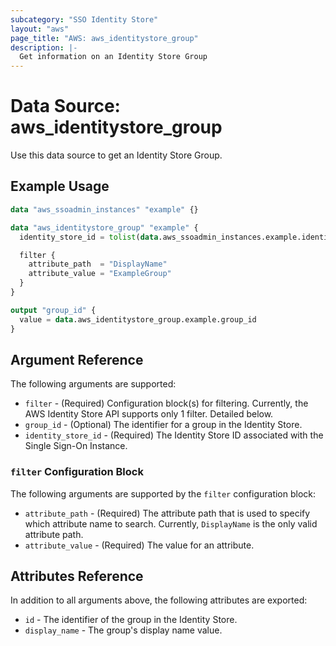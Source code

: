 ```yaml
---
subcategory: "SSO Identity Store"
layout: "aws"
page_title: "AWS: aws_identitystore_group"
description: |-
  Get information on an Identity Store Group
---
```


# Data Source: aws_identitystore_group

Use this data source to get an Identity Store Group.

## Example Usage

```terraform
data "aws_ssoadmin_instances" "example" {}

data "aws_identitystore_group" "example" {
  identity_store_id = tolist(data.aws_ssoadmin_instances.example.identity_store_ids)[0]

  filter {
    attribute_path  = "DisplayName"
    attribute_value = "ExampleGroup"
  }
}

output "group_id" {
  value = data.aws_identitystore_group.example.group_id
}
```

## Argument Reference

The following arguments are supported:

* `filter` - (Required) Configuration block(s) for filtering. Currently, the AWS Identity Store API supports only 1 filter. Detailed below.
* `group_id` - (Optional)  The identifier for a group in the Identity Store.
* `identity_store_id` - (Required) The Identity Store ID associated with the Single Sign-On Instance.

### `filter` Configuration Block

The following arguments are supported by the `filter` configuration block:

* `attribute_path` - (Required) The attribute path that is used to specify which attribute name to search. Currently, `DisplayName` is the only valid attribute path.
* `attribute_value` - (Required) The value for an attribute.

## Attributes Reference

In addition to all arguments above, the following attributes are exported:

* `id` - The identifier of the group in the Identity Store.
* `display_name` - The group's display name value.
